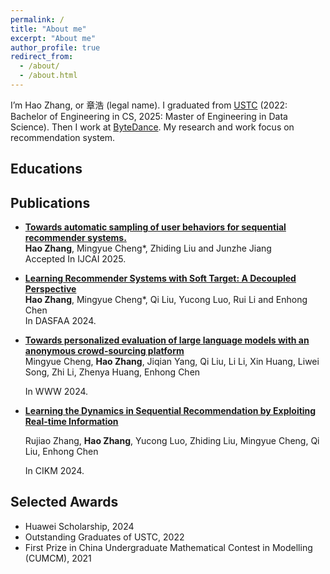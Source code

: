 ```yaml
---
permalink: /
title: "About me"
excerpt: "About me"
author_profile: true
redirect_from: 
  - /about/
  - /about.html
---
```


I’m Hao Zhang, or 章浩 (legal name). I graduated from <a href="https://www.ustc.edu.cn/">USTC</a> (2022: Bachelor of Engineering in CS, 2025: Master of Engineering in Data Science). Then I work at <a href="https://www.bytedance.com/">ByteDance</a>. My research and work focus on recommendation system.

## Educations

Publications
------
- [**Towards automatic sampling of user behaviors for sequential recommender systems.**](https://arxiv.org/pdf/2311.00388)<br>
  **Hao Zhang**, Mingyue Cheng*, Zhiding Liu and Junzhe Jiang<br>Accepted In IJCAI 2025.
  
- [**Learning Recommender Systems with Soft Target: A Decoupled Perspective**](https://arxiv.org/pdf/2410.06536)<br>**Hao Zhang**, Mingyue Cheng*, Qi Liu, Yucong Luo, Rui Li and Enhong Chen<br>
  In DASFAA 2024.
  
- [**Towards personalized evaluation of large language models with an anonymous crowd-sourcing platform**](https://arxiv.org/pdf/2403.08305)<br>
  Mingyue Cheng, **Hao Zhang**, Jiqian Yang, Qi Liu, Li Li, Xin Huang, Liwei Song, Zhi Li, Zhenya Huang, Enhong Chen

  In WWW 2024.
  
- [**Learning the Dynamics in Sequential Recommendation by Exploiting Real-time Information**](https://dl.acm.org/doi/abs/10.1145/3627673.3679955)<br>
  
  Rujiao Zhang, **Hao Zhang**, Yucong Luo, Zhiding Liu, Mingyue Cheng, Qi Liu, Enhong Chen
  
  In CIKM 2024.



Selected Awards
------
- Huawei Scholarship, 2024
- Outstanding Graduates of USTC, 2022
- First Prize in China Undergraduate Mathematical Contest in Modelling (CUMCM), 2021
